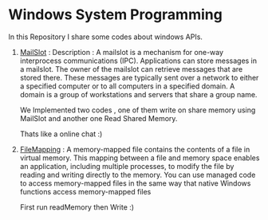 # Windows System Programming

In this Repository I share some codes about windows APIs.

1. [MailSlot](/InterProcessCommiunication/MailSlot) : 
   Description : A mailslot is a mechanism for one-way interprocess communications (IPC). Applications can store messages in a mailslot. The owner of the mailslot can retrieve messages that are stored there. These messages are typically sent over a network to either a specified computer or to all computers in a specified domain. A domain is a group of workstations and servers that share a group name.

    We Implemented two codes , one of them write on share memory using MailSlot and another one Read Shared Memory.

    Thats like a online chat :)


2. [FileMapping](/InterProcessCommiunication/FileMapping/) :
    A memory-mapped file contains the contents of a file in virtual memory. This mapping between a file and memory space enables an application, including multiple processes, to modify the file by reading and writing directly to the memory. You can use managed code to access memory-mapped files in the same way that native Windows functions access memory-mapped files

    First run readMemory then Write :)